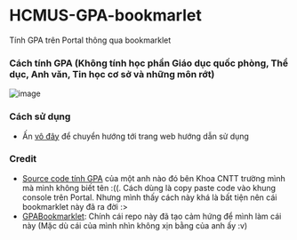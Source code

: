 # HCMUS-GPA-bookmarlet
Tính GPA trên Portal thông qua bookmarklet

### Cách tính GPA (Không tính học phần Giáo dục quốc phòng, Thể dục, Anh văn, Tin học cơ sở và những môn rớt)
![image](https://user-images.githubusercontent.com/47920109/170811023-856c84e6-80e2-43fe-90f7-a1f62a8d9629.png)

### Cách sử dụng
- Ấn [vô đây](https://ngntrgduc.github.io/HCMUS-GPA-bookmarklet) để chuyển hướng tới trang web hướng dẫn sử dụng

### Credit
- [Source code tính GPA](https://github.com/ngntrgduc/HCMUS-GPA-bookmarlet/blob/master/source.js) của một anh nào đó bên Khoa CNTT trường mình mà mình không biết tên :((. Cách dùng là copy paste code vào khung console trên Portal. Nhưng mình thấy cách này khá là bất tiện nên cái bookmarklet này đã ra đời :>
- [GPABookmarklet](https://github.com/dtrung98/GPABookmarklet): Chính cái repo này đã tạo cảm hứng để mình làm cái này (Mặc dù cái của mình nhìn không xịn bằng của anh ấy :v)
